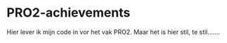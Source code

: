 # PRO2-achievements

Hier lever ik mijn code in vor het vak PRO2.
Maar het is hier stil, te stil.......
